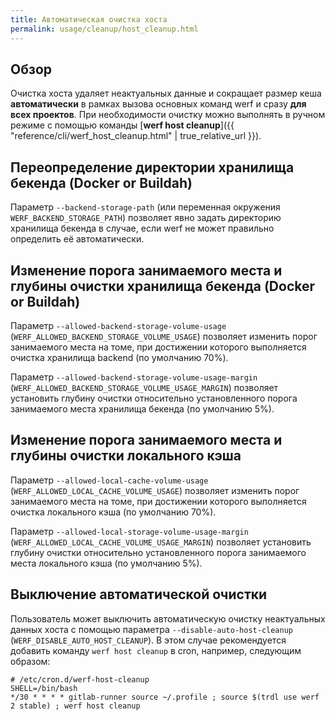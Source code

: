 ```yaml
---
title: Автоматическая очистка хоста
permalink: usage/cleanup/host_cleanup.html
---
```


## Обзор

Очистка хоста удаляет неактуальных данные и сокращает размер кеша **автоматически** в рамках вызова основных команд werf и сразу **для всех проектов**. При необходимости очистку можно выполнять в ручном режиме с помощью команды [**werf host cleanup**]({{ "reference/cli/werf_host_cleanup.html" | true_relative_url }}).

## Переопределение директории хранилища бекенда (Docker or Buildah)

Параметр `--backend-storage-path` (или переменная окружения `WERF_BACKEND_STORAGE_PATH`) позволяет явно задать директорию хранилища бекенда в случае, если werf не может правильно определить её автоматически.

## Изменение порога занимаемого места и глубины очистки хранилища бекенда (Docker or Buildah)

Параметр `--allowed-backend-storage-volume-usage` (`WERF_ALLOWED_BACKEND_STORAGE_VOLUME_USAGE`) позволяет изменить порог занимаемого места на томе, при достижении которого выполняется очистка хранилища backend (по умолчанию 70%).

Параметр `--allowed-backend-storage-volume-usage-margin` (`WERF_ALLOWED_BACKEND_STORAGE_VOLUME_USAGE_MARGIN`) позволяет установить глубину очистки относительно установленного порога занимаемого места хранилища бекенда (по умолчанию 5%).

## Изменение порога занимаемого места и глубины очистки локального кэша

Параметр `--allowed-local-cache-volume-usage` (`WERF_ALLOWED_LOCAL_CACHE_VOLUME_USAGE`) позволяет изменить порог занимаемого места на томе, при достижении которого выполняется очистка локального кэша (по умолчанию 70%).

Параметр `--allowed-local-storage-volume-usage-margin` (`WERF_ALLOWED_LOCAL_CACHE_VOLUME_USAGE_MARGIN`) позволяет установить глубину очистки относительно установленного порога занимаемого места локального кэша (по умолчанию 5%).

## Выключение автоматической очистки

Пользователь может выключить автоматическую очистку неактуальных данных хоста с помощью параметра `--disable-auto-host-cleanup` (`WERF_DISABLE_AUTO_HOST_CLEANUP`). В этом случае рекомендуется добавить команду `werf host cleanup` в cron, например, следующим образом:

```shell
# /etc/cron.d/werf-host-cleanup
SHELL=/bin/bash
*/30 * * * * gitlab-runner source ~/.profile ; source $(trdl use werf 2 stable) ; werf host cleanup
```
